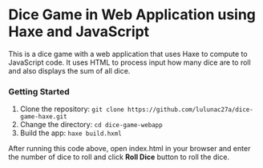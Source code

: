 # Dice Game in Web Application using Haxe and JavaScript

This is a dice game with a web application that uses Haxe to compute to JavaScript code. It uses HTML to process input how many dice are to roll and also displays the sum of all dice.

### Getting Started

1. Clone the repository: `git clone https://github.com/lulunac27a/dice-game-haxe.git`
2. Change the directory: `cd dice-game-webapp`
3. Build the app: `haxe build.hxml`

After running this code above, open index.html in your browser and enter the number of dice to roll and click **Roll Dice** button to roll the dice. 